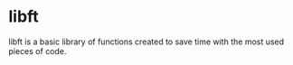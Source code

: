 # libft
libft is a basic library of functions created to save time with the most used pieces of code. 
